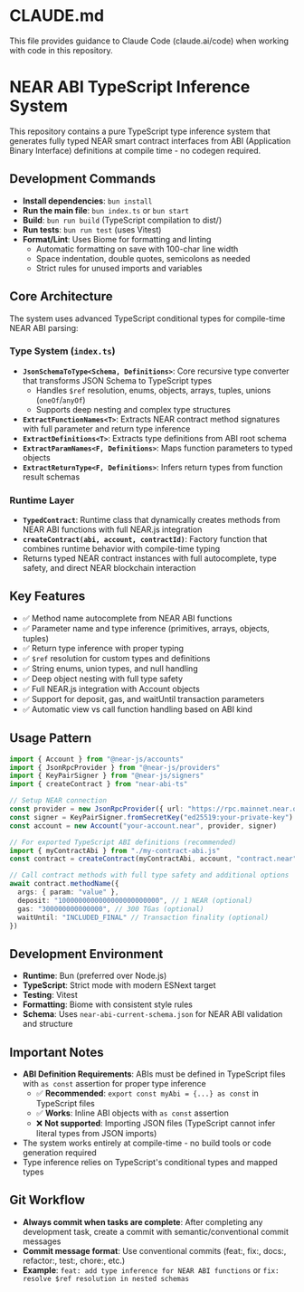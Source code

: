 # CLAUDE.md

This file provides guidance to Claude Code (claude.ai/code) when working with code in this repository.

# NEAR ABI TypeScript Inference System

This repository contains a pure TypeScript type inference system that generates fully typed NEAR smart contract interfaces from ABI (Application Binary Interface) definitions at compile time - no codegen required.

## Development Commands

- **Install dependencies**: `bun install`
- **Run the main file**: `bun index.ts` or `bun start`
- **Build**: `bun run build` (TypeScript compilation to dist/)
- **Run tests**: `bun run test` (uses Vitest)
- **Format/Lint**: Uses Biome for formatting and linting
  - Automatic formatting on save with 100-char line width
  - Space indentation, double quotes, semicolons as needed
  - Strict rules for unused imports and variables

## Core Architecture

The system uses advanced TypeScript conditional types for compile-time NEAR ABI parsing:

### Type System (`index.ts`)
- **`JsonSchemaToType<Schema, Definitions>`**: Core recursive type converter that transforms JSON Schema to TypeScript types
  - Handles `$ref` resolution, enums, objects, arrays, tuples, unions (`oneOf`/`anyOf`)
  - Supports deep nesting and complex type structures
- **`ExtractFunctionNames<T>`**: Extracts NEAR contract method signatures with full parameter and return type inference
- **`ExtractDefinitions<T>`**: Extracts type definitions from ABI root schema
- **`ExtractParamNames<F, Definitions>`**: Maps function parameters to typed objects
- **`ExtractReturnType<F, Definitions>`**: Infers return types from function result schemas

### Runtime Layer
- **`TypedContract`**: Runtime class that dynamically creates methods from NEAR ABI functions with full NEAR.js integration
- **`createContract(abi, account, contractId)`**: Factory function that combines runtime behavior with compile-time typing
- Returns typed NEAR contract instances with full autocomplete, type safety, and direct NEAR blockchain interaction

## Key Features

- ✅ Method name autocomplete from NEAR ABI functions
- ✅ Parameter name and type inference (primitives, arrays, objects, tuples)
- ✅ Return type inference with proper typing
- ✅ `$ref` resolution for custom types and definitions
- ✅ String enums, union types, and null handling
- ✅ Deep object nesting with full type safety
- ✅ Full NEAR.js integration with Account objects
- ✅ Support for deposit, gas, and waitUntil transaction parameters
- ✅ Automatic view vs call function handling based on ABI kind

## Usage Pattern

```typescript
import { Account } from "@near-js/accounts"
import { JsonRpcProvider } from "@near-js/providers"
import { KeyPairSigner } from "@near-js/signers"
import { createContract } from "near-abi-ts"

// Setup NEAR connection
const provider = new JsonRpcProvider({ url: "https://rpc.mainnet.near.org" })
const signer = KeyPairSigner.fromSecretKey("ed25519:your-private-key")
const account = new Account("your-account.near", provider, signer)

// For exported TypeScript ABI definitions (recommended)
import { myContractAbi } from "./my-contract-abi.js"
const contract = createContract(myContractAbi, account, "contract.near")

// Call contract methods with full type safety and additional options
await contract.methodName({ 
  args: { param: "value" },
  deposit: "1000000000000000000000000", // 1 NEAR (optional)
  gas: "300000000000000", // 300 TGas (optional)
  waitUntil: "INCLUDED_FINAL" // Transaction finality (optional)
})
```

## Development Environment

- **Runtime**: Bun (preferred over Node.js)
- **TypeScript**: Strict mode with modern ESNext target
- **Testing**: Vitest
- **Formatting**: Biome with consistent style rules
- **Schema**: Uses `near-abi-current-schema.json` for NEAR ABI validation and structure

## Important Notes

- **ABI Definition Requirements**: ABIs must be defined in TypeScript files with `as const` assertion for proper type inference
  - ✅ **Recommended**: `export const myAbi = {...} as const` in TypeScript files
  - ✅ **Works**: Inline ABI objects with `as const` assertion
  - ❌ **Not supported**: Importing JSON files (TypeScript cannot infer literal types from JSON imports)
- The system works entirely at compile-time - no build tools or code generation required
- Type inference relies on TypeScript's conditional types and mapped types

## Git Workflow

- **Always commit when tasks are complete**: After completing any development task, create a commit with semantic/conventional commit messages
- **Commit message format**: Use conventional commits (feat:, fix:, docs:, refactor:, test:, chore:, etc.)
- **Example**: `feat: add type inference for NEAR ABI functions` or `fix: resolve $ref resolution in nested schemas`